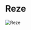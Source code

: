 # Reze

![Reze](https://static.wikia.nocookie.net/chainsaw-man/images/1/19/Reze_Infobox.png/revision/latest/scale-to-width-down/316?cb=20230420070115)


